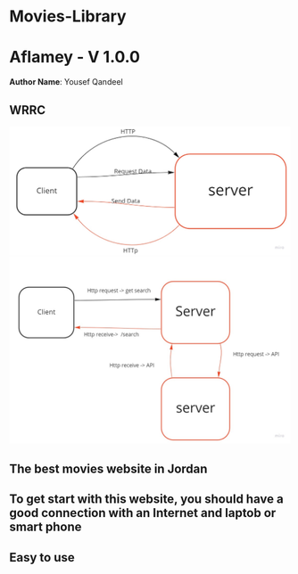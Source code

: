 # Movies-Library

# Aflamey - V 1.0.0

**Author Name**: Yousef Qandeel

## WRRC
![image](WRRC.jpg)
![image](WRRC2.jpg)
## The best movies website in Jordan

## To get start with this website, you should have a good connection with an Internet and laptob or smart phone

## Easy to use 
